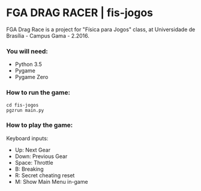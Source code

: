 # FGA DRAG RACER | fis-jogos

FGA Drag Race is a project for "Física para Jogos" class, at Universidade de Brasília - Campus Gama - 2.2016.

### You will need:
* Python 3.5
* Pygame
* Pygame Zero

### How to run the game:
```
cd fis-jogos
pgzrun main.py
```

### How to play the game:
Keyboard inputs:
- Up: Next Gear
- Down: Previous Gear
- Space: Throttle
- B: Breaking
- R: Secret cheating reset
- M: Show Main Menu in-game
